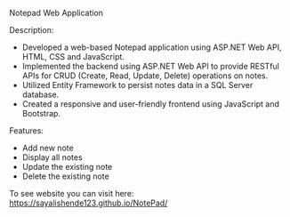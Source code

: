 Notepad Web Application

Description:
- Developed a web-based Notepad application using ASP.NET Web API, HTML, CSS and JavaScript.
- Implemented the backend using ASP.NET Web API to provide RESTful APIs for CRUD (Create, Read, Update, Delete) operations on notes.
- Utilized Entity Framework to persist notes data in a SQL Server database.
- Created a responsive and user-friendly frontend using JavaScript and Bootstrap.

Features:
- Add new note 
- Display all notes
- Update the existing note
- Delete the existing note


To see website you can visit here: https://sayalishende123.github.io/NotePad/



